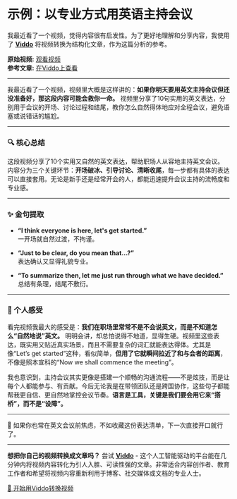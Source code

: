 # 示例：以专业方式用英语主持会议

我最近看了一个视频，觉得内容很有启发性。为了更好地理解和分享内容，我使用了 **[Viddo](https://viddo.pro/)** 将视频转换为结构化文章，作为这篇分析的参考。

**原始视频:** [观看视频](https://www.youtube.com/watch?v=5dQ27LY-bzo)  
**参考文章:** [在Viddo上查看](https://viddo.pro/zh/video-result/780b91df-91d0-4206-b189-cc3e284ce0b9)

---

我最近看了一个视频，视频里大概是这样讲的：**如果你明天要用英文主持会议但还没准备好，那这段内容可能会救你一命。** 视频里分享了10句实用的英文表达，分别用于会议的开场、讨论过程和结尾，教你怎么自然得体地应对全程会议，避免语塞或说错话的尴尬。

---

### **🔍 核心总结**

这段视频分享了10个实用又自然的英文表达，帮助职场人从容地主持英文会议。内容分为三个关键环节：**开场破冰、引导讨论、清晰收尾**，每一步都有具体的表达可以直接套用。无论是新手还是经常开会的人，都能迅速提升会议主持的流畅度和专业感。

---

### **✨ 金句提取**

- **“I think everyone is here, let's get started.”**  
  一开场就自然过渡，不拘谨。

- **“Just to be clear, do you mean that…?”**  
  表达确认又显得礼貌专业。

- **“To summarize then, let me just run through what we have decided.”**  
  总结有条理，结尾不敷衍。

---

### **🧠 个人感受**

看完视频我最大的感受是：**我们在职场里常常不是不会说英文，而是不知道怎么“自然地说”英文。** 明明会讲，却总怕说得不地道，显得生硬。视频里这些表达，既实用又贴近真实场景，而且不需要复杂的词汇就能表达得体。尤其是像“Let’s get started”这种，看似简单，**但用了它就瞬间拉近了和与会者的距离**，不像是照本宣科的“Now we shall commence the meeting”。

我也意识到，主持会议其实更像是搭建一个顺畅的沟通流程——不是炫技，而是让每个人都能参与、有贡献。今后无论我是在带领团队还是跨国协作，这些句子都能帮我更自信、更自然地掌控会议节奏。**语言是工具，关键是我们要会用它来“搭桥”，而不是“设障”。**

---

💬 如果你也常在英文会议前焦虑，不如收藏这份表达清单，下一次直接开口就行了。

---

**想把你自己的视频转换成文章吗？** 尝试 **[Viddo](https://viddo.pro/)** - 这个人工智能驱动的平台能在几分钟内将视频内容转化为引人入胜、可读性强的文章。非常适合内容创作者、教育工作者和希望将视频内容重新利用于博客、社交媒体或文档的专业人士。

[🚀 开始用Viddo转换视频](https://viddo.pro/)